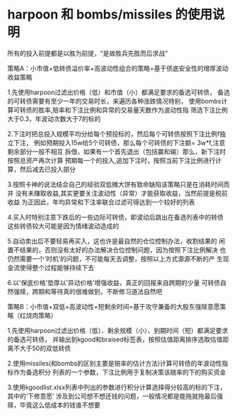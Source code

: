 # harpoon 和 bombs/missiles 的使用说明
所有的投入前提都是以胜为前提，“是故胜兵先胜而后求战”

策略A：小市值+低转债溢价率+高波动性组合的策略=基于债底安全性的增厚波动收益策略

1.先使用harpoon过滤出价格（低）和市值（小）都满足要求的备选可转债，
备选的可转债需要有至少一年的交易时长，来遍历各种涨跌情况特别，
使用bombs计算可转债的胜率,赔率和下注比例和异常的交易量天数作为波动性指
筛选下注比例大于0.3，年波动次数大于7的标的

2.下注时把总投入规模平均分给每个预投标的，然后每个可转债按照下注比例f独立下注，
例如预期投入15w给5个可转债，那么每个可转债的下注额= 3w*f,注意剩余部分一般不相互
拆借，如果有一个首先退出（包括赢和输）那么，新下注时按照总资产再次计算
预期每一个的投入,追加下注时，按照当前下注比例进行计算，然后减去已投入部分

3.按照卡神的说法结合自己的经验双低摊大饼有致命缺陷该策略只是在消耗时间而并
没有未赚取收益,其实更要关注波动性（异常）才能获取收益，当然前提是税前收益
为正因此，年均异常和下注率联合过滤可得达到一个较好的列表

4.买入时特别注意下跌后的一些边际可转债，即波动后跳出在备选列表中的转债
这些转债较大可能是因为情绪波动造成的

5.自动卖出后不要轻易再买入，这也许是最自然的仓位控制办法，收割结果的
闲置不结果的，否则没有太好的办法解决仓位控制问题，因为按照下注比例解决
也仍然需要一个‘时机’的问题，不可能每天去调整，按照以上方式源源不断的产
生现金流使得整个过程能够持续下去

6.以'保底价格'垫厚以'异动价格'增强收益，真正的回报来自跨期的少量
可转债自然强赎，跨期和等待真的很难做到，不断修习道法自然吧



策略B：小市值+双低+高波动性+短剩余时间=基于攻守兼备的大股东强赎意愿策略（红烧肉策略）

1.先使用harpoon过滤出价格（低）、剩余规模（小）、到期时间（短）都满足要求的备选可转债，
并输出到kgood和braised标签表，按照估值距离排序选取估值距离不大于50的双低转债

2.使用missiles(和bombs的区别主要是赔率的估计方法)计算可转债的年波动性指标作为备选积分
列表的一个参数，下注比例用于复制决策该赔率的下的购买资金

3.使用kgoodlist.xlsx列表中列出的参数进行积分计算选择得分较高的标的下注，其中的‘下修意愿’
涉及到公司想不想还钱的问题，一般情况都是能拖就拖最后强赎，毕竟这么低成本的钱谁不想要

